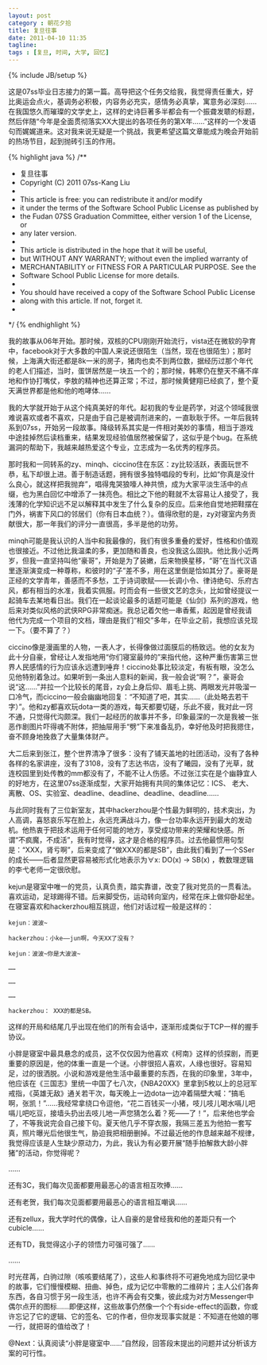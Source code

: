 ```yaml
---
layout: post
category : 朝花夕拾
title: 复旦往事
date: 2011-04-10 11:35
tagline:
tags : [复旦, 时间, 大学, 回忆]
---
```

{% include JB/setup %}

这是07ss毕业日志接力的第一篇。高导把这个任务交给我，我觉得责任重大，好比奥运会点火，基调务必积极，内容务必充实，感情务必真挚，寓意务必深刻……在我国悠久而璀璨的文学史上，这样的史诗巨著多半都会有一个振聋发聩的标题，然后伴随“今年是全面贯彻落实XX大提出的各项任务的第X年……”这样的一个发语句而娓娓道来。这对我来说无疑是一个挑战，我更希望这篇文章能成为晚会开始前的热场节目，起到抛砖引玉的作用。

{% highlight java %}
/**
*  复旦往事
*  Copyright (C) 2011  07ss-Kang Liu
*
*  This article is free: you can redistribute it and/or modify
*  it under the terms of the Software School Public License as published by
*  the Fudan 07SS Graduation Committee, either version 1 of the License, or
*  any later version.
*
*  This article is distributed in the hope that it will be useful,
*  but WITHOUT ANY WARRANTY; without even the implied warranty of
*  MERCHANTABILITY or FITNESS FOR A PARTICULAR PURPOSE.  See the
*  Software School Public License for more details.
*
*  You should have received a copy of the Software School Public License
*  along with this article. If not, forget it.
*
*/
{% endhighlight %}

我的故事从06年开始。那时候，双核的CPU刚刚开始流行，vista还在微软的孕育中，facebook对于大多数的中国人来说还很陌生（当然，现在也很陌生）；那时候，上海满大街还都是8k一米的房子，猪肉也卖不到两位数，据经历过那个年代的老人们描述，当时，蛋饼居然是一块五一个的；那时候，韩寒仍在整天不痛不痒地和作协打嘴仗，李敖的精神也还算正常；不过，那时候黄健翔已经疯了，整个夏天满世界都是他和他的咆哮体……

我的大学就开始于从这个纯真美好的年代。起初我的专业是药学，对这个领域我很难说喜欢或者不喜欢，只是由于自己是被调剂进来的，一直耿耿于怀。一年后我转系到07ss，开始另一段故事。降级转系其实是一件相对美妙的事情，相当于游戏中途挂掉然后读档重来，结果发现经验值居然被保留了，这似乎是个bug。在系统漏洞的帮助下，我越来越热爱这个专业，立志成为一名优秀的程序员。

那时我和一同转系的zy、minqh、ciccino住在东区：zy比较活跃，表面玩世不恭，私下却很上进。善于制造话题，拥有很多独特唱段的专利，比如“你真是没什么良心，就这样把我抛弃”，唱得鬼哭狼嚎人神共愤，成为大家平淡生活中的点缀，也为黑白回忆中增添了一抹亮色。相比之下他的鞋就不太容易让人接受了，我浅薄的化学知识远不足以解释其中发生了什么复杂的反应。后来他自觉地把鞋摆在门外，祸害下风口的邻居们（你有日本血统？）。值得欣慰的是，zy对寝室内务贡献很大，那一年我们的评分一直很高，多半是他的功劳。

minqh可能是我认识的人当中和我最像的，我们有很多重叠的爱好，性格和价值观也很接近。不过他比我温柔的多，更加随和善良，也没我这么固执。他比我小近两岁，但我一直坚持叫他“豪哥”，开始是为了装嫩，后来物换星移，“哥”在当代汉语里逐渐演变成一种尊称，和彼时的“子”差不多，用在这里倒是恰如其分了。豪哥是正经的文学青年，善感而不多愁，工于诗词歌赋——长调小令、律诗绝句、乐府古风，都有相当的水准，我着实佩服。时而会有一些很文艺的念头，比如曾经提议一起骑车去某地看日出。我们在一起谈论最多的话题可能是《仙剑》系列的游戏，他后来对类似风格的武侠RPG非常痴迷。我总记着欠他一串香蕉，起因是曾经我请他代为完成一个项目的文档，理由是我们“相交”多年，在毕业之前，我想应该兑现一下。（要不算了？）

ciccino像是漫画里的人物，一表人才，长得像做过面膜后的杨致远。他的女友为此十分自豪，曾经让人发指地用“你们寝室最帅的”来指代他，这种严重伤害第三世界人民感情的行为应该永远遭到唾弃！ciccino处事比较淡定，有板有眼，没怎么见他特别着急过。如果听到一条出人意料的新闻，我一般会说“啊？”，豪哥会说“这……”并拉一个比较长的尾音，zy会上身后仰、眉毛上挑、两眼发光并吸溜一口冷气，而ciccino一般会幽幽地回复：“不知道了吧，其实……（此处略去若干字）”。他和zy都喜欢玩dota一类的游戏，每天都要切磋，乐此不疲，我对此一窍不通，只觉得代沟颇深。我们一起经历的故事并不多，印象最深的一次是我被一张恶作剧图片吓得魂不附体，把抽屉用手“劈”下来准备乱扔，幸好他及时把我摁住，奋不顾身地挽救了大量集体财产。

大二后来到张江，整个世界清净了很多：没有了铺天盖地的社团活动，没有了各种各样的名家讲座，没有了3108，没有了志达书店，没有了曦园，没有了光草，就连校园里到处传教的mm都没有了，不能不让人伤感。不过张江实在是个幽静宜人的好地方，在这里07ss逐渐成型，大家开始拥有共同的集体记忆：ICS、 老大、离散、OS、实验室、deadline、deadline、deadline、deadline……

与此同时我有了三位新室友，其中hackerzhou是个性最为鲜明的，技术突出，为人高调，喜怒哀乐写在脸上，永远充满战斗力，像一台功率永远开到最大的发动机。他热衷于把技术运用于任何可能的地方，享受成功带来的荣耀和快感。所谓“不疯魔，不成活”，我有时觉得，这才是合格的程序员。过去他最惯用句型是：“XXX，肾亏啊”，后来变成了“做XXX的都是SB”，由此我们看到了一个SSer的成长——后者显然更容易被形式化地表示为∀x: DO(x) → SB(x) ，教数理逻辑的李弋老师一定很欣慰。

kejun是寝室中唯一的党员，认真负责，踏实靠谱，改变了我对党员的一贯看法。喜欢运动，足球踢得不错。后来脚受伤，运动转向室内，经常在床上做仰卧起坐。在寝室喜欢和hackerzhou相互挑逗，他们对话过程一般是这样的：

    kejun：波波~

    hackerzhou：小ke——jun啊，今天XX了没有？

    kejun：波波~你是大波波~

    ……

    ……

    ……

    hackerzhou： XXX的都是SB。

这样的开局和结尾几乎出现在他们的所有会话中，逐渐形成类似于TCP一样的握手协议。

小胖是寝室中最具悬念的成员，这不仅仅因为他喜欢《柯南》这样的侦探剧，而更重要的原因是，他的体重一直是一个谜。小胖很招人喜欢，人缘也很好。容易知足，过的很洒脱。小说和游戏是他生活中最重要的东西，在我的印象里，3年中，他应该在《三国志》里统一中国了七八次，《NBA20XX》里拿到5枚以上的总冠军戒指，《英雄无敌》通关若干次，每天晚上一边dota一边冲着隔壁大喊：“搞毛啊，张凯！”……我经常拿绕口令逗他，“花二百钱买一小猪，吱儿吱儿喝水嗝儿吧嗝儿吧吃豆，接墙头扔出去吱儿地一声您猜怎么着？死——了！”，后来他也学会了，不等我说完会自己接下句。夏天他几乎不穿衣服，我隔三差五为他拍一套写真，照片曝光后他很生气，胁迫我把相册删掉。不过最近他的作息越来越不规律，我觉得应该是人生缺少原动力，为此，我认为有必要开展“随手拍解救大龄小胖猪”的活动，你觉得呢？

……

还有3C，我们每次见面都要用最恶心的语言相互吹捧……

还有老贺，我们每次见面都要用最恶心的语言相互嘲讽……

还有zellux，我大学时代的偶像，让人自豪的是曾经我和他的差距只有一个cubicle……

还有TD，我觉得这小子的领悟力可强可强了……

……

时光荏苒，白驹过隙（咳咳要结尾了），这些人和事终将不可避免地成为回忆录中的故事，它们慢慢模糊、扭曲、掉色，成为记忆中零散的二维碎片；主人公们各奔东西，各自习惯于另一段生活，也许不再会有交集，彼此成为对方Messenger中偶尔点开的图标……即便这样，这些故事仍然像一个个有side-effect的函数，你或许忘记了它的逻辑、它的签名、它的作者，但你发现事实就是：不知道在他娘的哪一行，就把哥的值给改了！

 

@Next：认真阅读“小胖是寝室中……”自然段，回答段末提出的问题并试分析该方案的可行性。
